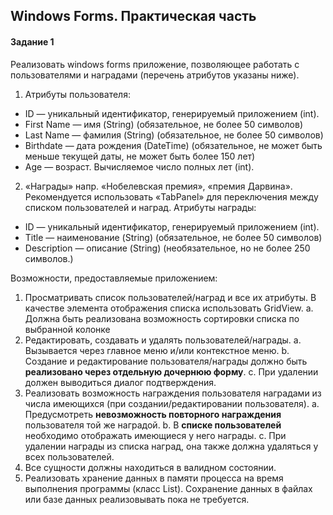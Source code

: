 ## Windows Forms. Практическая часть

#### Задание 1 
Реализовать windows forms приложение, позволяющее работать с пользователями и наградами (перечень атрибутов указаны ниже).
1.	Атрибуты пользователя: 
*	ID — уникальный идентификатор, генерируемый приложением (int). 
*	First Name — имя (String) (обязательное, не более 50 символов)
*	Last Name — фамилия (String) (обязательное, не более 50 символов)
*	Birthdate — дата рождения (DateTime) (обязательное, не может быть меньше текущей даты, не может быть более 150 лет)
*	Age — возраст. Вычисляемое число полных лет (int). 
2.	«Награды» напр. «Нобелевская премия», «премия Дарвина». Рекомендуется использовать «TabPanel» для переключения между списком пользователей и наград. Атрибуты награды: 
*	ID — уникальный идентификатор, генерируемый приложением (int). 
*	Title — наименование (String) (обязательное, не более 50 символов)
*	Description — описание (String) (необязательное, но не более 250 символов.)

Возможности, предоставляемые приложением:
1.	Просматривать список пользователей/наград и все их атрибуты. В качестве элемента отображения списка использовать GridView.
  a.	Должна быть реализована возможность сортировки списка по выбранной колонке
2.	Редактировать, создавать и удалять пользователей/награды. 
  a.	Вызывается через главное меню и/или контекстное меню. 
  b.	Создание и редактирование пользователя/награды должно быть **реализовано через отдельную дочернюю форму**.
  c.	При удалении должен выводиться диалог подтверждения. 
3.	Реализовать возможность награждения пользователя наградами из числа имеющихся (при создании/редактировании пользователя). 
  a.	Предусмотреть **невозможность повторного награждения** пользователя той же наградой.
  b.	В **списке пользователей** необходимо отображать имеющиеся у него награды.
  c.	При удалении награды из списка наград, она также должна удаляться у всех пользователей.
4.	Все сущности должны находиться в валидном состоянии.
5.	Реализовать хранение данных в памяти процесса на время выполнения программы (класс List). Сохранение данных в файлах или базе данных реализовывать пока не требуется.
